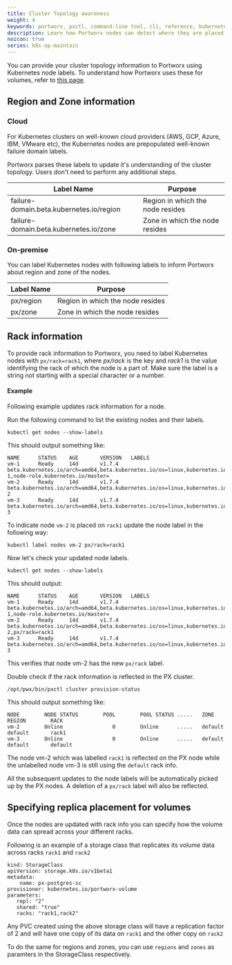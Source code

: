 ```yaml
---
title: Cluster Topology awareness
weight: 4
keywords: portworx, pxctl, command-line tool, cli, reference, kubernetes, geography, locality, rack, zone, region
description: Learn how Portworx nodes can detect where they are placed in the Kubernetes cluster to influence replicas and performance.
noicon: true
series: k8s-op-maintain
---
```


You can provide your cluster topology information to Portworx using Kubernetes node labels. To understand how Portworx uses these for volumes, refer to [this page](/concepts/update-geography-info/).

## Region and Zone information

### Cloud

For Kubernetes clusters on well-known cloud providers (AWS, GCP, Azure, IBM, VMware etc), the Kubernetes nodes are prepopulated well-known failure domain labels.

Portworx parses these labels to update it's understanding of the cluster topology. Users don't need to perform any additional steps.

|**Label Name** |**Purpose**|
|-------------------------|------------|
|     failure-domain.beta.kubernetes.io/region | Region in which the node resides|
|     failure-domain.beta.kubernetes.io/zone | Zone in which the node resides|

### On-premise

You can label Kubernetes nodes with following labels to inform Portworx about region and zone of the nodes.

|**Label Name** |**Purpose**|
|-------------------------|------------|
|     px/region | Region in which the node resides|
|     px/zone | Zone in which the node resides|

## Rack information

To provide rack information to Portworx, you need to label Kubernetes nodes with `px/rack=rack1`, where *px/rack* is the key and *rack1* is the value identifying the rack of which the node is a part of. Make sure the label is a string not starting with a special character or a number.

#### Example

Following example updates rack information for a node.

Run the following command to list the existing nodes and their labels.

```text
kubectl get nodes --show-labels
```

This should output something like:
```text
NAME      STATUS    AGE       VERSION   LABELS
vm-1      Ready     14d       v1.7.4    beta.kubernetes.io/arch=amd64,beta.kubernetes.io/os=linux,kubernetes.io/hostname=vm-1,node-role.kubernetes.io/master=
vm-2      Ready     14d       v1.7.4    beta.kubernetes.io/arch=amd64,beta.kubernetes.io/os=linux,kubernetes.io/hostname=vm-2
vm-3      Ready     14d       v1.7.4    beta.kubernetes.io/arch=amd64,beta.kubernetes.io/os=linux,kubernetes.io/hostname=vm-3
```

To indicate node `vm-2` is placed on `rack1` update the node label in the following way:

```text
kubectl label nodes vm-2 px/rack=rack1
```

Now let's check your updated node labels.
```text
kubectl get nodes --show-labels
```

This should output:
```
NAME      STATUS    AGE       VERSION   LABELS
vm-1      Ready     14d       v1.7.4    beta.kubernetes.io/arch=amd64,beta.kubernetes.io/os=linux,kubernetes.io/hostname=vm-1,node-role.kubernetes.io/master=
vm-2      Ready     14d       v1.7.4    beta.kubernetes.io/arch=amd64,beta.kubernetes.io/os=linux,kubernetes.io/hostname=vm-2,px/rack=rack1
vm-3      Ready     14d       v1.7.4    beta.kubernetes.io/arch=amd64,beta.kubernetes.io/os=linux,kubernetes.io/hostname=vm-3
```

This verifies that node vm-2 has the new `px/rack` label.

Double check if the rack information is reflected in the PX cluster.

```text
/opt/pwx/bin/pxctl cluster provision-status
```

This should output something like:
```text
NODE        NODE STATUS        POOL        POOL STATUS .....   ZONE           REGION        RACK
vm-2        Online                0        Online      .....   default        default       rack1
vm-3        Online                0        Online      .....   default        default       default
```

The node vm-2 which was labelled `rack1` is reflected on the PX node while the unlabelled node vm-3 is still using the `default` rack info.

All the subsequent updates to the node labels will be automatically picked up by the PX nodes. A deletion of a `px/rack` label will also be reflected.

## Specifying replica placement for volumes

Once the nodes are updated with rack info you can specify how the volume data can spread across your different racks.

Following is an example of a storage class that replicates its volume data across racks `rack1` and `rack2`

```text
kind: StorageClass
apiVersion: storage.k8s.io/v1beta1
metadata:
    name: px-postgres-sc
provisioner: kubernetes.io/portworx-volume
parameters:
   repl: "2"
   shared: "true"
   racks: "rack1,rack2"
```

Any PVC created using the above storage class will have a replication factor of 2 and will have one copy of its data on `rack1` and the other copy on `rack2`

To do the same for regions and zones, you can use `regions` and `zones` as paramters in the StorageClass respectively.